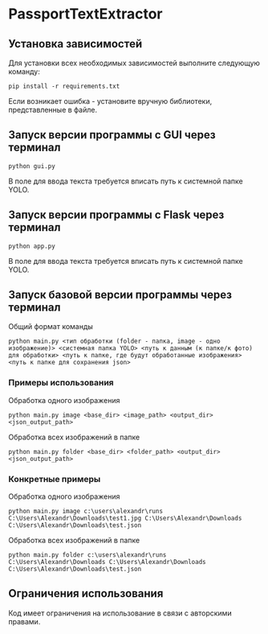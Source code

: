 # **PassportTextExtractor**

## **Установка зависимостей**

Для установки всех необходимых зависимостей выполните следующую команду:

```
pip install -r requirements.txt
```

Если возникает ошибка - установите вручную библиотеки, представленные в файле.

## **Запуск версии программы с GUI через терминал**

```
python gui.py
```
В поле для ввода текста требуется вписать путь к системной папке YOLO.

## **Запуск версии программы с Flask через терминал**

```
python app.py
```
В поле для ввода текста требуется вписать путь к системной папке YOLO.

## **Запуск базовой версии программы через терминал**

Общий формат команды

```
python main.py <тип обработки (folder - папка, image - одно изображение)> <системная папка YOLO> <путь к данным (к папке/к фото) для обработки> <путь к папке, где будут обработанные изображения> <путь к папке для сохранения json>
```

### **Примеры использования**

Обработка одного изображения

```
python main.py image <base_dir> <image_path> <output_dir> <json_output_path>
```

Обработка всех изображений в папке

```
python main.py folder <base_dir> <folder_path> <output_dir> <json_output_path>
```

### **Конкретные примеры**

Обработка одного изображения

```
python main.py image c:\users\alexandr\runs C:\Users\Alexandr\Downloads\test1.jpg C:\Users\Alexandr\Downloads C:\Users\Alexandr\Downloads\test.json
```

Обработка всех изображений в папке

```
python main.py folder c:\users\alexandr\runs C:\Users\Alexandr\Downloads C:\Users\Alexandr\Downloads C:\Users\Alexandr\Downloads\test.json
```

## **Ограничения использования**

Код имеет ограничения на использование в связи с авторскими правами.